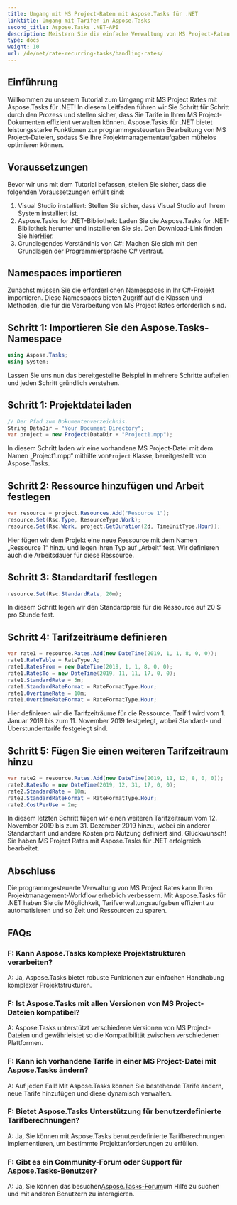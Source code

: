 ```yaml
---
title: Umgang mit MS Project-Raten mit Aspose.Tasks für .NET
linktitle: Umgang mit Tarifen in Aspose.Tasks
second_title: Aspose.Tasks .NET-API
description: Meistern Sie die einfache Verwaltung von MS Project-Raten mit Aspose.Tasks für .NET. Automatisieren Sie Aufgaben effizient für reibungslosere Projektabläufe.
type: docs
weight: 10
url: /de/net/rate-recurring-tasks/handling-rates/
---
```

## Einführung
Willkommen zu unserem Tutorial zum Umgang mit MS Project Rates mit Aspose.Tasks für .NET! In diesem Leitfaden führen wir Sie Schritt für Schritt durch den Prozess und stellen sicher, dass Sie Tarife in Ihren MS Project-Dokumenten effizient verwalten können. Aspose.Tasks für .NET bietet leistungsstarke Funktionen zur programmgesteuerten Bearbeitung von MS Project-Dateien, sodass Sie Ihre Projektmanagementaufgaben mühelos optimieren können.
## Voraussetzungen
Bevor wir uns mit dem Tutorial befassen, stellen Sie sicher, dass die folgenden Voraussetzungen erfüllt sind:
1. Visual Studio installiert: Stellen Sie sicher, dass Visual Studio auf Ihrem System installiert ist.
2.  Aspose.Tasks for .NET-Bibliothek: Laden Sie die Aspose.Tasks for .NET-Bibliothek herunter und installieren Sie sie. Den Download-Link finden Sie hier[Hier](https://releases.aspose.com/tasks/net/).
3. Grundlegendes Verständnis von C#: Machen Sie sich mit den Grundlagen der Programmiersprache C# vertraut.
## Namespaces importieren
Zunächst müssen Sie die erforderlichen Namespaces in Ihr C#-Projekt importieren. Diese Namespaces bieten Zugriff auf die Klassen und Methoden, die für die Verarbeitung von MS Project Rates erforderlich sind.
## Schritt 1: Importieren Sie den Aspose.Tasks-Namespace
```csharp
using Aspose.Tasks;
using System;

```
Lassen Sie uns nun das bereitgestellte Beispiel in mehrere Schritte aufteilen und jeden Schritt gründlich verstehen.
## Schritt 1: Projektdatei laden
```csharp
// Der Pfad zum Dokumentenverzeichnis.
String DataDir = "Your Document Directory";
var project = new Project(DataDir + "Project1.mpp");
```
 In diesem Schritt laden wir eine vorhandene MS Project-Datei mit dem Namen „Project1.mpp“ mithilfe von`Project` Klasse, bereitgestellt von Aspose.Tasks.
## Schritt 2: Ressource hinzufügen und Arbeit festlegen
```csharp
var resource = project.Resources.Add("Resource 1");
resource.Set(Rsc.Type, ResourceType.Work);
resource.Set(Rsc.Work, project.GetDuration(2d, TimeUnitType.Hour));
```
Hier fügen wir dem Projekt eine neue Ressource mit dem Namen „Ressource 1“ hinzu und legen ihren Typ auf „Arbeit“ fest. Wir definieren auch die Arbeitsdauer für diese Ressource.
## Schritt 3: Standardtarif festlegen
```csharp
resource.Set(Rsc.StandardRate, 20m);
```
In diesem Schritt legen wir den Standardpreis für die Ressource auf 20 $ pro Stunde fest.
## Schritt 4: Tarifzeiträume definieren
```csharp
var rate1 = resource.Rates.Add(new DateTime(2019, 1, 1, 8, 0, 0));
rate1.RateTable = RateType.A;
rate1.RatesFrom = new DateTime(2019, 1, 1, 8, 0, 0);
rate1.RatesTo = new DateTime(2019, 11, 11, 17, 0, 0);
rate1.StandardRate = 5m;
rate1.StandardRateFormat = RateFormatType.Hour;
rate1.OvertimeRate = 10m;
rate1.OvertimeRateFormat = RateFormatType.Hour;
```
Hier definieren wir die Tarifzeiträume für die Ressource. Tarif 1 wird vom 1. Januar 2019 bis zum 11. November 2019 festgelegt, wobei Standard- und Überstundentarife festgelegt sind.
## Schritt 5: Fügen Sie einen weiteren Tarifzeitraum hinzu
```csharp
var rate2 = resource.Rates.Add(new DateTime(2019, 11, 12, 8, 0, 0));
rate2.RatesTo = new DateTime(2019, 12, 31, 17, 0, 0);
rate2.StandardRate = 10m;
rate2.StandardRateFormat = RateFormatType.Hour;
rate2.CostPerUse = 2m;
```
In diesem letzten Schritt fügen wir einen weiteren Tarifzeitraum vom 12. November 2019 bis zum 31. Dezember 2019 hinzu, wobei ein anderer Standardtarif und andere Kosten pro Nutzung definiert sind.
Glückwunsch! Sie haben MS Project Rates mit Aspose.Tasks für .NET erfolgreich bearbeitet.
## Abschluss
Die programmgesteuerte Verwaltung von MS Project Rates kann Ihren Projektmanagement-Workflow erheblich verbessern. Mit Aspose.Tasks für .NET haben Sie die Möglichkeit, Tarifverwaltungsaufgaben effizient zu automatisieren und so Zeit und Ressourcen zu sparen.
## FAQs
### F: Kann Aspose.Tasks komplexe Projektstrukturen verarbeiten?
A: Ja, Aspose.Tasks bietet robuste Funktionen zur einfachen Handhabung komplexer Projektstrukturen.
### F: Ist Aspose.Tasks mit allen Versionen von MS Project-Dateien kompatibel?
A: Aspose.Tasks unterstützt verschiedene Versionen von MS Project-Dateien und gewährleistet so die Kompatibilität zwischen verschiedenen Plattformen.
### F: Kann ich vorhandene Tarife in einer MS Project-Datei mit Aspose.Tasks ändern?
A: Auf jeden Fall! Mit Aspose.Tasks können Sie bestehende Tarife ändern, neue Tarife hinzufügen und diese dynamisch verwalten.
### F: Bietet Aspose.Tasks Unterstützung für benutzerdefinierte Tarifberechnungen?
A: Ja, Sie können mit Aspose.Tasks benutzerdefinierte Tarifberechnungen implementieren, um bestimmte Projektanforderungen zu erfüllen.
### F: Gibt es ein Community-Forum oder Support für Aspose.Tasks-Benutzer?
 A: Ja, Sie können das besuchen[Aspose.Tasks-Forum](https://forum.aspose.com/c/tasks/15)um Hilfe zu suchen und mit anderen Benutzern zu interagieren.
